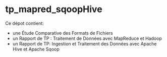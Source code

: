 # tp_mapred_sqoopHive
Ce dépot contient:
-  une Étude Comparative des Formats de Fichiers
-  un Rapport de TP : Traitement de Données avec MapReduce et Hadoop
-  un Rapport de TP: Ingestion et Traitement des Données avec Apache Hive et Apache Sqoop  
